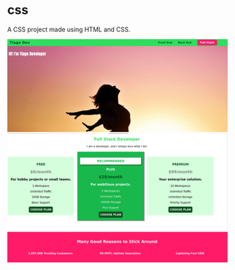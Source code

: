 # css

A CSS project made using HTML and CSS.

![CSS](img/1.png)
![CSS](img/2.png)
![CSS](img/3.png)